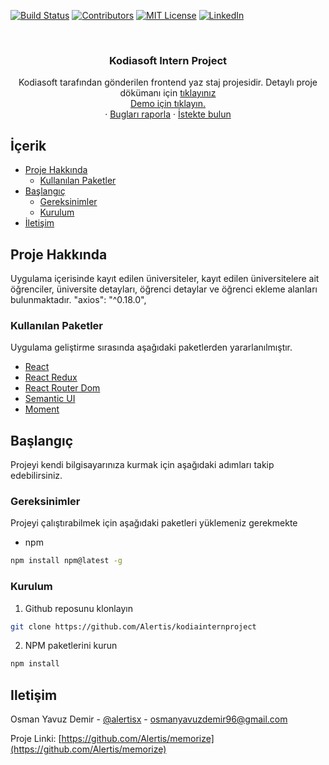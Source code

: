 

<!-- PROJECT SHIELDS -->
[![Build Status][build-shield]]()
[![Contributors][contributors-shield]]()
[![MIT License][license-shield]][license-url]
[![LinkedIn][linkedin-shield]][linkedin-url]



<!-- PROJECT LOGO -->
<br />
<p align="center">
  <a href="https://github.com/Alertis/kodiainternproject">
    <h3></h3>
  </a>

  <h3 align="center">Kodiasoft Intern Project</h3>

  <p align="center">
    Kodiasoft tarafından gönderilen frontend yaz staj projesidir. Detaylı proje dökümanı için <a href="https://gitlab.com/kodiasoft/intern/2019/wikis/FrontEnd"> tıklayınız </a> 
    <br />
    <a href="https://laughing-cori-7a6aa2.netlify.com/"> Demo için tıklayın.</a>
    <br />
    ·
    <a href="https://github.com/Alertis/kodiainternproject/issues">Bugları raporla</a>
    ·
    <a href="https://github.com/Alertis/kodiainternproject/issues">İstekte bulun</a>
  </p>
</p>



<!-- TABLE OF CONTENTS -->
## İçerik

* [Proje Hakkında](#proje-hakkında)
  * [Kullanılan Paketler](#kullanılan-paketler)
* [Başlangıç](#başlangıç)
  * [Gereksinimler](#gereksinimler)
  * [Kurulum](#kurulum)
* [İletişim](#iletişim)



<!-- ABOUT THE PROJECT -->
## Proje Hakkında

Uygulama içerisinde kayıt edilen üniversiteler, kayıt edilen üniversitelere ait öğrenciler, üniversite detayları, öğrenci detaylar ve öğrenci ekleme alanları bulunmaktadır. 
"axios": "^0.18.0",

### Kullanılan Paketler
Uygulama geliştirme sırasında aşağıdaki paketlerden yararlanılmıştır.
* [React](https://reactjs.org/)
* [React Redux](https://redux.js.org/basics/usage-with-react)
* [React Router Dom](https://www.npmjs.com/package/react-router-dom)
* [Semantic UI](https://react.semantic-ui.com/)
* [Moment](https://www.npmjs.com/package/moment)



<!-- GETTING STARTED -->
## Başlangıç

Projeyi kendi bilgisayarınıza kurmak için aşağıdaki adımları takip edebilirsiniz.

### Gereksinimler

Projeyi çalıştırabilmek için aşağıdaki paketleri yüklemeniz gerekmekte
* npm
```sh
npm install npm@latest -g
```


### Kurulum

1. Github reposunu klonlayın
```sh
git clone https://github.com/Alertis/kodiainternproject
```
2. NPM paketlerini kurun
```sh
npm install
```


<!-- CONTACT -->
## Iletişim

Osman Yavuz Demir - [@alertisx](https://twitter.com/Alertisx) - osmanyavuzdemir96@gmail.com

Proje Linki: [https://github.com/Alertis/memorize](https://github.com/Alertis/memorize)








<!-- MARKDOWN LINKS & IMAGES -->
[build-shield]: https://img.shields.io/badge/build-passing-brightgreen.svg?style=flat-square
[contributors-shield]: https://img.shields.io/badge/contributors-1-orange.svg?style=flat-square
[license-shield]: https://img.shields.io/badge/license-MIT-blue.svg?style=flat-square
[license-url]: https://choosealicense.com/licenses/mit
[linkedin-shield]: https://img.shields.io/badge/-LinkedIn-black.svg?style=flat-square&logo=linkedin&colorB=555
[linkedin-url]: https://www.linkedin.com/in/osmanyavuzdemir/
